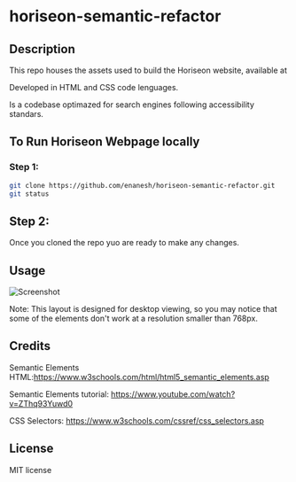 # horiseon-semantic-refactor


## Description

This repo houses the assets used to build the Horiseon website, available at 

Developed in HTML and CSS code lenguages. 

Is a codebase optimazed for search engines following accessibility standars.


## To Run Horiseon Webpage locally 
 
### Step 1:

```sh
git clone https://github.com/enanesh/horiseon-semantic-refactor.git
git status 
```

## Step 2:
Once you cloned the repo yuo are ready to make any changes.

## Usage



![Screenshot](https://github.com/enanesh/horiseon-semantic-refactor/blob/main/assets/images/Screenshot.png)




Note: This layout is designed for desktop viewing, so you may notice that some of the elements don't work at a resolution smaller than 768px. 
    
    
    
 

## Credits

Semantic Elements HTML:https://www.w3schools.com/html/html5_semantic_elements.asp

Semantic Elements tutorial: https://www.youtube.com/watch?v=ZThq93Yuwd0

CSS Selectors: https://www.w3schools.com/cssref/css_selectors.asp


## License

MIT license 

